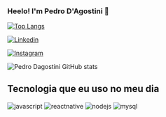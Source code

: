 ### Heelo! I'm Pedro D'Agostini 👋

[![Top Langs](https://github-readme-stats.vercel.app/api/top-langs/?username=Dagostini01&hide_progress=true)](https://github.com/anuraghazra/github-readme-stats)

[![Linkedin](https://img.shields.io/badge/LinkedIn-0077B5?style=for-the-badge&logo=linkedin&logoColor=white)](https://www.linkedin.com/in/pedro-dagostini/)

[![Instagram](https://img.shields.io/badge/Instagram-E4405F?style=for-the-badge&logo=instagram&logoColor=white)](https://www.instagram.com/devdagostini/)

![Pedro Dagostini GitHub stats](https://github-readme-stats.vercel.app/api?username=Dagostini01&show_icons=true&theme=onedark)

## Tecnologia que eu uso no meu dia

<div style="display: inline_block">
    <img align="center" alt="javascript" src="https://img.shields.io/badge/JavaScript-F7DF1E?style=for-the-badge&logo=javascript&logoColor=black"></img>
    <img align="center" alt="reactnative" src="https://img.shields.io/badge/React_Native-20232A?style=for-the-badge&logo=react&logoColor=61DAFB"></img>
    <img align="center" alt="nodejs" src="https://img.shields.io/badge/Node.js-43853D?style=for-the-badge&logo=node.js&logoColor=white"></img>
    <img align="center" alt="mysql" src="https://img.shields.io/badge/MySQL-00000F?style=for-the-badge&logo=mysql&logoColor=white"></img>
</div>
